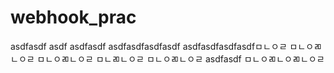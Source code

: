 # webhook_prac
asdfasdf
asdf
asdfasdf
asdfasdfasdfasdf
asdfasdfasdfasdfㅁㄴㅇㄹ
ㅁㄴㅇㄻㄴㅇㄹ
ㅁㄴㅇㄻㄴㅇㄹ
ㅁㄴㄻㄴㅇㄹ
ㅁㄴㅇㄻㄴㅇㄹ
asdfasdf
ㅁㄴㅇㄻㄴㅇㄻㄴㅇㄹ

